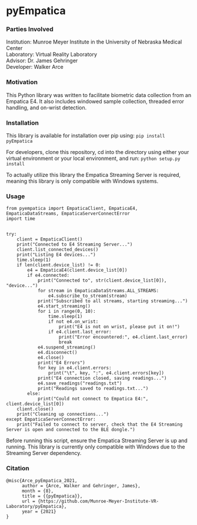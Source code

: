 # pyEmpatica

### Parties Involved
Institution: Munroe Meyer Institute in the University of Nebraska Medical Center<br>
Laboratory: Virtual Reality Laboratory<br>
Advisor: Dr. James Gehringer<br>
Developer: Walker Arce<br>

### Motivation
This Python library was written to facilitate biometric data collection from an Empatica E4.  It also includes windowed sample collection, threaded error handling, and on-wrist detection.

### Installation
This library is available for installation over pip using:
`pip install pyEmpatica`

For developers, clone this repository, cd into the directory using either your virtual environment or your local environment, and run:
`python setup.py install`

To actually utilize this library the Empatica Streaming Server is required, meaning this library is only compatible with Windows systems.

### Usage
```
from pyempatica import EmpaticaClient, EmpaticaE4, EmpaticaDataStreams, EmpaticaServerConnectError
import time


try:
    client = EmpaticaClient()
    print("Connected to E4 Streaming Server...")
    client.list_connected_devices()
    print("Listing E4 devices...")
    time.sleep(1)
    if len(client.device_list) != 0:
        e4 = EmpaticaE4(client.device_list[0])
        if e4.connected:
            print("Connected to", str(client.device_list[0]), "device...")
            for stream in EmpaticaDataStreams.ALL_STREAMS:
                e4.subscribe_to_stream(stream)
            print("Subscribed to all streams, starting streaming...")
            e4.start_streaming()
            for i in range(0, 10):
                time.sleep(1)
                if not e4.on_wrist:
                    print("E4 is not on wrist, please put it on!")
                if e4.client.last_error:
                    print("Error encountered:", e4.client.last_error)
                    break
            e4.suspend_streaming()
            e4.disconnect()
            e4.close()
            print("E4 Errors")
            for key in e4.client.errors:
                print("\t", key, ":", e4.client.errors[key])
            print("E4 connection closed, saving readings...")
            e4.save_readings("readings.txt")
            print("Readings saved to readings.txt...")
        else:
            print("Could not connect to Empatica E4:", client.device_list[0])
    client.close()
    print("Cleaning up connections...")
except EmpaticaServerConnectError:
    print("Failed to connect to server, check that the E4 Streaming Server is open and connected to the BLE dongle.")

```

Before running this script, ensure the Empatica Streaming Server is up and running.  This library is currently only compatible with Windows due to the Streaming Server dependency.

### Citation
```
@misc{Arce_pyEmpatica_2021,
      author = {Arce, Walker and Gehringer, James},
      month = {8},
      title = {{pyEmpatica}},
      url = {https://github.com/Munroe-Meyer-Institute-VR-Laboratory/pyEmpatica},
      year = {2021}
}
```
